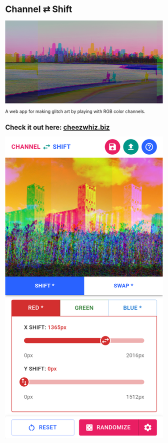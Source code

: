 # Channel ⇄ Shift

![Preview Image](public/channel-shift-preview.png)

A web app for making glitch art by playing with RGB color channels.

## Check it out here: [cheezwhiz.biz](https://cheezwhiz.biz)

![UI Screenshot](src/help-screenshots/channel-shift-ui.png)
